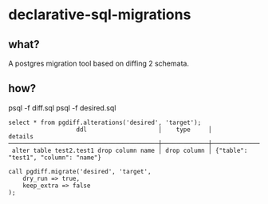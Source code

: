 # declarative-sql-migrations

## what?

A postgres migration tool based on diffing 2 schemata.

## how?

psql -f diff.sql
psql -f desired.sql

```
select * from pgdiff.alterations('desired', 'target');
                   ddl                    │    type     │               details
──────────────────────────────────────────┼─────────────┼──────────────────────────────────────
 alter table test2.test1 drop column name │ drop column │ {"table": "test1", "column": "name"}

call pgdiff.migrate('desired', 'target',
    dry_run => true,
    keep_extra => false
);
```
